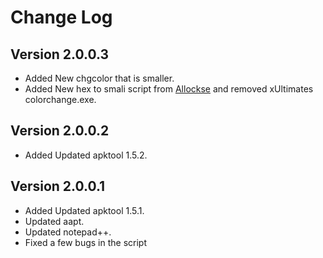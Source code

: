 Change Log
===============================================================================

Version 2.0.0.3
---------------

 * Added New chgcolor that is smaller.
 * Added New hex to smali script from [Allockse][1] and removed xUltimates colorchange.exe.


Version 2.0.0.2
---------------

 * Added Updated apktool 1.5.2.


Version 2.0.0.1
---------------

 * Added Updated apktool 1.5.1.
 * Updated aapt.
 * Updated notepad++.
 * Fixed a few bugs in the script





 [1]: http://forum.xda-developers.com/showthread.php?t=1129753